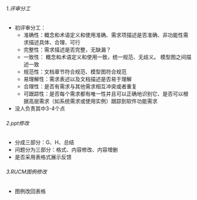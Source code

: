 ###### 1.评审分工
  * 初评审分工：
    - 准确性：概念和术语定义和使用准确、需求项描述是否准确、非功能性需求描述具体、合理、可行
    - 完整性：需求描述是否完整，无缺漏？
    - 一致性：
          概念和术语定义和使用一致，统一规范、无歧义。
          模型图之间描述一致
    - 规范性：文档章节符合规范、模型图符合规范
    - 易理解性：需求表述以及文档描述是否易于理解
    - 合理性：是否有需求与其他需求相互冲突或者重复
    - 可跟踪性：是否每个需求都有唯一性并且可以正确地识别它、是否可以根据高层需求（如系统需求或使用实例）跟踪到软件功能需求
  * 没人负责其中3-4个点


###### 2.ppt修改
  * 分成三部分：G、H、总结
  * 问题分为三部分：格式、内容修改、内容增删
  * 是否采用表格式展示反馈

###### 3.RUCM图例修改
  * 图例改回表格
